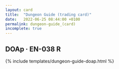 ```yaml
---
layout: card
title:  "Dungeon Guide (trading card)"
date:   2022-06-25 08:44:00 +0100
permalink: dungeon-guide_(card)
incomplete: true
---
```


## DOAp &middot; EN-038 R

{% include templates/dungeon-guide-doap.html %}
